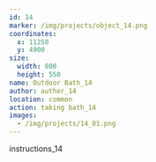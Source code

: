 ```yaml
---
id: 14
marker: /img/projects/object_14.png
coordinates:
  x: 11250
  y: 4900
size:
  width: 800
  height: 550
name: Outdoor Bath_14
author: author_14
location: common
action: taking bath_14
images:
  - /img/projects/14_01.png
---
```


instructions_14

